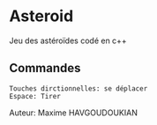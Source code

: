 # Asteroid

Jeu des astéroïdes codé en c++

## Commandes
    Touches dirctionnelles: se déplacer
    Espace: Tirer

Auteur: Maxime HAVGOUDOUKIAN
